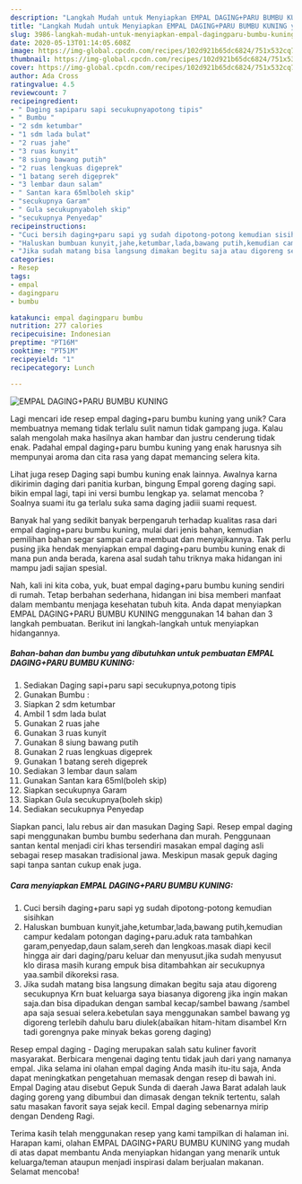 ```yaml
---
description: "Langkah Mudah untuk Menyiapkan EMPAL DAGING+PARU BUMBU KUNING yang Menggugah Selera"
title: "Langkah Mudah untuk Menyiapkan EMPAL DAGING+PARU BUMBU KUNING yang Menggugah Selera"
slug: 3986-langkah-mudah-untuk-menyiapkan-empal-dagingparu-bumbu-kuning-yang-menggugah-selera
date: 2020-05-13T01:14:05.608Z
image: https://img-global.cpcdn.com/recipes/102d921b65dc6824/751x532cq70/empal-dagingparu-bumbu-kuning-foto-resep-utama.jpg
thumbnail: https://img-global.cpcdn.com/recipes/102d921b65dc6824/751x532cq70/empal-dagingparu-bumbu-kuning-foto-resep-utama.jpg
cover: https://img-global.cpcdn.com/recipes/102d921b65dc6824/751x532cq70/empal-dagingparu-bumbu-kuning-foto-resep-utama.jpg
author: Ada Cross
ratingvalue: 4.5
reviewcount: 7
recipeingredient:
- " Daging sapiparu sapi secukupnyapotong tipis"
- " Bumbu "
- "2 sdm ketumbar"
- "1 sdm lada bulat"
- "2 ruas jahe"
- "3 ruas kunyit"
- "8 siung bawang putih"
- "2 ruas lengkuas digeprek"
- "1 batang sereh digeprek"
- "3 lembar daun salam"
- " Santan kara 65mlboleh skip"
- "secukupnya Garam"
- " Gula secukupnyaboleh skip"
- "secukupnya Penyedap"
recipeinstructions:
- "Cuci bersih daging+paru sapi yg sudah dipotong-potong kemudian sisihkan"
- "Haluskan bumbuan kunyit,jahe,ketumbar,lada,bawang putih,kemudian campur kedalam potongan daging+paru.aduk rata tambahkan garam,penyedap,daun salam,sereh dan lengkoas.masak diapi kecil hingga air dari daging/paru keluar dan menyusut.jika sudah menyusut klo dirasa masih kurang empuk bisa ditambahkan air secukupnya yaa.sambil dikoreksi rasa."
- "Jika sudah matang bisa langsung dimakan begitu saja atau digoreng secukupnya Krn buat keluarga saya biasanya digoreng jika ingin makan saja.dan bisa dipadukan dengan sambal kecap/sambel bawang /sambel apa saja sesuai selera.kebetulan saya menggunakan sambel bawang yg digoreng terlebih dahulu baru diulek(abaikan hitam-hitam disambel Krn tadi gorengnya pake minyak bekas goreng daging)"
categories:
- Resep
tags:
- empal
- dagingparu
- bumbu

katakunci: empal dagingparu bumbu 
nutrition: 277 calories
recipecuisine: Indonesian
preptime: "PT16M"
cooktime: "PT51M"
recipeyield: "1"
recipecategory: Lunch

---
```



![EMPAL DAGING+PARU BUMBU KUNING](https://img-global.cpcdn.com/recipes/102d921b65dc6824/751x532cq70/empal-dagingparu-bumbu-kuning-foto-resep-utama.jpg)

Lagi mencari ide resep empal daging+paru bumbu kuning yang unik? Cara membuatnya memang tidak terlalu sulit namun tidak gampang juga. Kalau salah mengolah maka hasilnya akan hambar dan justru cenderung tidak enak. Padahal empal daging+paru bumbu kuning yang enak harusnya sih mempunyai aroma dan cita rasa yang dapat memancing selera kita.

Lihat juga resep Daging sapi bumbu kuning enak lainnya. Awalnya karna dikirimin daging dari panitia kurban, bingung Empal goreng daging sapi. bikin empal lagi, tapi ini versi bumbu lengkap ya. selamat mencoba ? Soalnya suami itu ga terlalu suka sama daging jadiii suami request.

Banyak hal yang sedikit banyak berpengaruh terhadap kualitas rasa dari empal daging+paru bumbu kuning, mulai dari jenis bahan, kemudian pemilihan bahan segar sampai cara membuat dan menyajikannya. Tak perlu pusing jika hendak menyiapkan empal daging+paru bumbu kuning enak di mana pun anda berada, karena asal sudah tahu triknya maka hidangan ini mampu jadi sajian spesial.


Nah, kali ini kita coba, yuk, buat empal daging+paru bumbu kuning sendiri di rumah. Tetap berbahan sederhana, hidangan ini bisa memberi manfaat dalam membantu menjaga kesehatan tubuh kita. Anda dapat menyiapkan EMPAL DAGING+PARU BUMBU KUNING menggunakan 14 bahan dan 3 langkah pembuatan. Berikut ini langkah-langkah untuk menyiapkan hidangannya.

<!--inarticleads1-->

##### Bahan-bahan dan bumbu yang dibutuhkan untuk pembuatan EMPAL DAGING+PARU BUMBU KUNING:

1. Sediakan  Daging sapi+paru sapi secukupnya,potong tipis
1. Gunakan  Bumbu :
1. Siapkan 2 sdm ketumbar
1. Ambil 1 sdm lada bulat
1. Gunakan 2 ruas jahe
1. Gunakan 3 ruas kunyit
1. Gunakan 8 siung bawang putih
1. Gunakan 2 ruas lengkuas digeprek
1. Gunakan 1 batang sereh digeprek
1. Sediakan 3 lembar daun salam
1. Gunakan  Santan kara 65ml(boleh skip)
1. Siapkan secukupnya Garam
1. Siapkan  Gula secukupnya(boleh skip)
1. Sediakan secukupnya Penyedap


Siapkan panci, lalu rebus air dan masukan Daging Sapi. Resep empal daging sapi menggunakan bumbu bumbu sederhana dan murah. Penggunaan santan kental menjadi ciri khas tersendiri masakan empal daging asli sebagai resep masakan tradisional jawa. Meskipun masak gepuk daging sapi tanpa santan cukup enak juga. 

<!--inarticleads2-->

##### Cara menyiapkan EMPAL DAGING+PARU BUMBU KUNING:

1. Cuci bersih daging+paru sapi yg sudah dipotong-potong kemudian sisihkan
1. Haluskan bumbuan kunyit,jahe,ketumbar,lada,bawang putih,kemudian campur kedalam potongan daging+paru.aduk rata tambahkan garam,penyedap,daun salam,sereh dan lengkoas.masak diapi kecil hingga air dari daging/paru keluar dan menyusut.jika sudah menyusut klo dirasa masih kurang empuk bisa ditambahkan air secukupnya yaa.sambil dikoreksi rasa.
1. Jika sudah matang bisa langsung dimakan begitu saja atau digoreng secukupnya Krn buat keluarga saya biasanya digoreng jika ingin makan saja.dan bisa dipadukan dengan sambal kecap/sambel bawang /sambel apa saja sesuai selera.kebetulan saya menggunakan sambel bawang yg digoreng terlebih dahulu baru diulek(abaikan hitam-hitam disambel Krn tadi gorengnya pake minyak bekas goreng daging)


Resep empal daging - Daging merupakan salah satu kuliner favorit masyarakat. Berbicara mengenai daging tentu tidak jauh dari yang namanya empal. Jika selama ini olahan empal daging Anda masih itu-itu saja, Anda dapat meningkatkan pengetahuan memasak dengan resep di bawah ini. Empal Daging atau disebut Gepuk Sunda di daerah Jawa Barat adalah lauk daging goreng yang dibumbui dan dimasak dengan teknik tertentu, salah satu masakan favorit saya sejak kecil. Empal daging sebenarnya mirip dengan Dendeng Ragi. 

Terima kasih telah menggunakan resep yang kami tampilkan di halaman ini. Harapan kami, olahan EMPAL DAGING+PARU BUMBU KUNING yang mudah di atas dapat membantu Anda menyiapkan hidangan yang menarik untuk keluarga/teman ataupun menjadi inspirasi dalam berjualan makanan. Selamat mencoba!

